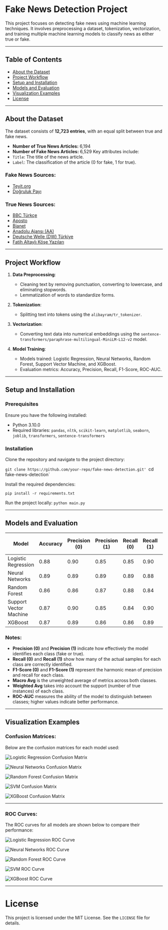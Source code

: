 # Fake News Detection Project

This project focuses on detecting fake news using machine learning techniques. It involves preprocessing a dataset, tokenization, vectorization, and training multiple machine learning models to classify news as either true or fake.

---

## Table of Contents

- [About the Dataset](#about-the-dataset)
- [Project Workflow](#project-workflow)
- [Setup and Installation](#setup-and-installation)
- [Models and Evaluation](#models-and-evaluation)
- [Visualization Examples](#visualization-examples)
- [License](#license)

---

## About the Dataset

The dataset consists of **12,723 entries**, with an equal split between true and fake news. 
- **Number of True News Articles:** 6,194  
- **Number of Fake News Articles:** 6,529
Key attributes include:
- `Title`: The title of the news article.
- `Label`: The classification of the article (0 for fake, 1 for true).

### Fake News Sources:
- [Teyit.org](https://teyit.org/)
- [Doğruluk Payı](https://www.dogrulukpayi.com/dogruluk-kontrolleri)

### True News Sources:
- [BBC Türkçe](https://www.bbc.com/turkce)
- [Aposto](https://aposto.com/n/daily?tab=story)
- [Bianet](https://bianet.org/haberler)
- [Anadolu Ajansı (AA)](https://www.aa.com.tr/tr/gundem)
- [Deutsche Welle (DW) Türkiye](https://www.dw.com/tr/t%C3%BCrkiye)
- [Fatih Altaylı Köşe Yazıları](https://fatihaltayli.com.tr/kategori/kose-yazisi)

---

## Project Workflow

1. **Data Preprocessing**:
    - Cleaning text by removing punctuation, converting to lowercase, and eliminating stopwords.
    - Lemmatization of words to standardize forms.

2. **Tokenization**:
    - Splitting text into tokens using the `alibayram/tr_tokenizer`.

3. **Vectorization**:
    - Converting text data into numerical embeddings using the `sentence-transformers/paraphrase-multilingual-MiniLM-L12-v2` model.

4. **Model Training**:
    - Models trained: Logistic Regression, Neural Networks, Random Forest, Support Vector Machine, and XGBoost.
    - Evaluation metrics: Accuracy, Precision, Recall, F1-Score, ROC-AUC.

---

## Setup and Installation

### Prerequisites

Ensure you have the following installed:
- Python 3.10.0
- Required libraries: `pandas`, `nltk`, `scikit-learn`, `matplotlib`, `seaborn`, `joblib`, `transformers`, `sentence-transformers`

### Installation

Clone the repository and navigate to the project directory:

`git clone https://github.com/your-repo/fake-news-detection.git'
`cd fake-news-detection`


Install the required dependencies:

`pip install -r requirements.txt`

Run the project locally:
`python main.py`

---

## Models and Evaluation

| Model                 | Accuracy | Precision (0) | Precision (1) | Recall (0) | Recall (1) | F1-Score (0) | F1-Score (1) | Macro Avg | Weighted Avg | ROC-AUC |
|------------------------|----------|---------------|---------------|------------|------------|--------------|--------------|-----------|--------------|---------|
| Logistic Regression    | 0.88     | 0.90          | 0.85          | 0.85       | 0.90       | 0.88         | 0.88         | 0.88      | 0.88         | 0.92    |
| Neural Networks        | 0.89     | 0.89          | 0.89          | 0.89       | 0.88       | 0.89         | 0.88         | 0.89      | 0.89         | 0.91    |
| Random Forest          | 0.86     | 0.86          | 0.87          | 0.88       | 0.84       | 0.87         | 0.86         | 0.86      | 0.86         | 0.90    |
| Support Vector Machine | 0.87     | 0.90          | 0.85          | 0.84       | 0.90       | 0.87         | 0.87         | 0.87      | 0.87         | 0.91    |
| XGBoost                | 0.87     | 0.89          | 0.86          | 0.86       | 0.89       | 0.88         | 0.87         | 0.87      | 0.87         | 0.91    |


### Notes:
- **Precision (0)** and **Precision (1)** indicate how effectively the model identifies each class (fake or true).
- **Recall (0)** and **Recall (1)** show how many of the actual samples for each class are correctly identified.
- **F1-Score (0)** and **F1-Score (1)** represent the harmonic mean of precision and recall for each class.
- **Macro Avg** is the unweighted average of metrics across both classes.
- **Weighted Avg** takes into account the support (number of true instances) of each class.
- **ROC-AUC** measures the ability of the model to distinguish between classes; higher values indicate better performance.


---

## Visualization Examples

### Confusion Matrices:
Below are the confusion matrices for each model used:

![Logistic Regression Confusion Matrix](https://github.com/user-attachments/assets/54cf423b-3611-46f7-a690-6e29ea658ac5)

![Neural Networks Confusion Matrix](https://github.com/user-attachments/assets/682c580a-7dca-4736-9f32-613abc37d6ff)

![Random Forest Confusion Matrix](https://github.com/user-attachments/assets/88fd7b52-30a7-4ffa-9671-2353a5987727)

![SVM Confusion Matrix](https://github.com/user-attachments/assets/22b3d910-25cb-486c-8f7d-09d8fadbab08)

![XGBoost Confusion Matrix](https://github.com/user-attachments/assets/133088f8-5271-4f32-b42a-028c4e3dd781)

---

### ROC Curves:
The ROC curves for all models are shown below to compare their performance:

![Logistic Regression ROC Curve](https://github.com/user-attachments/assets/89ee663a-b574-4936-a1f7-97a71e525276)

![Neural Networks ROC Curve](https://github.com/user-attachments/assets/bd6b6e4a-2081-416a-b861-498c31b28f28)

![Random Forest ROC Curve](https://github.com/user-attachments/assets/5657de67-e61b-4709-96c3-ce67e472bc4e)

![SVM ROC Curve](https://github.com/user-attachments/assets/1ecefd09-1ced-417e-a46a-d0f8e37419f8)

![XGBoost ROC Curve](https://github.com/user-attachments/assets/4fc486d8-749a-4d66-bccf-31fc4792781b)


---

# License

This project is licensed under the MIT License. See the `LICENSE` file for details.


